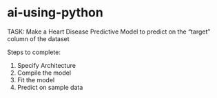 # ai-using-python
TASK:
Make a Heart Disease Predictive Model to predict on the “target” column of the dataset 

Steps to complete: 

1. Specify Architecture 
2. Compile the model
3. Fit the model 
4. Predict on sample data
